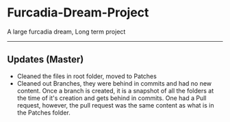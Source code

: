 # Furcadia-Dream-Project
A large furcadia dream, Long term project

----

Updates (Master)
--------------

- Cleaned the files in root folder, moved to Patches
- Cleaned out Branches, they were behind in commits and had no new content. Once a branch is created, it is a snapshot of all the folders at the time of it's creation and gets behind in commits.  One had a Pull request, however, the pull request was the same content as what is in the Patches folder.
